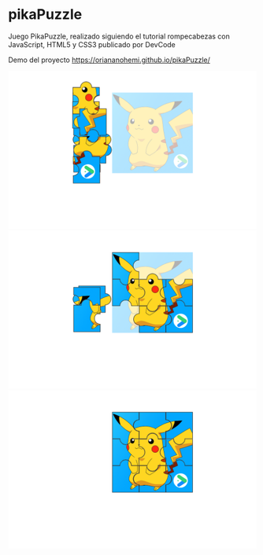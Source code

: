 # pikaPuzzle

Juego PikaPuzzle, realizado siguiendo el tutorial rompecabezas con JavaScript, HTML5 y CSS3 publicado por DevCode

Demo del proyecto https://oriananohemi.github.io/pikaPuzzle/

<img src="./img/Screen Shot 2020-08-29 at 23.07.08.png">
<img src="./img/Screen Shot 2020-08-29 at 23.07.24.png">
<img src="./img/Screen Shot 2020-08-29 at 23.07.35.png">
